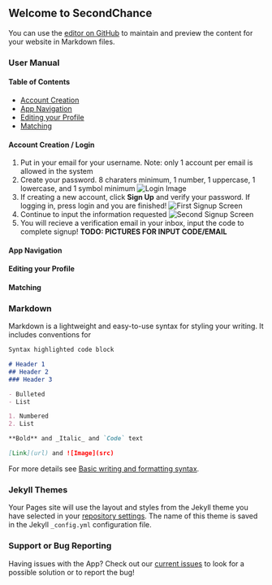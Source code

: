 ## Welcome to SecondChance

You can use the [editor on GitHub](https://github.com/LADent99/second_chance_page/edit/main/docs/index.md) to maintain and preview the content for your website in Markdown files.

### User Manual
#### Table of Contents
* [Account Creation](#account_creation)
* [App Navigation](#app_navigation)
* [Editing your Profile](#deitting_profile)
* [Matching](#matching)


#### Account Creation / Login <a name="account_creation"></a>
1. Put in your email for your username. Note: only 1 account per email is allowed in the system
2. Create your password.  8 charaters minimum, 1 number, 1 uppercase, 1 lowercase, and 1 symbol minimum
   ![Login Image](/assets/images/login_screen.jpg)
3. If creating a new account, click **Sign Up** and verify your password.  If logging in, press login and you are finished!
   ![First Signup Screen](/assets/images/signup_screen_1.jpg)
4. Continue to input the information requested 
   ![Second Signup Screen](/assets/images/signup_screen_2.jpg)
5. You will recieve a verification email in your inbox, input the code to complete signup! 
   **TODO: PICTURES FOR INPUT CODE/EMAIL**

#### App Navigation <a name="app_navigation"></a>

#### Editing your Profile <a name="editting_profile"></a>

#### Matching <a name="matching"></a>


### Markdown

Markdown is a lightweight and easy-to-use syntax for styling your writing. It includes conventions for

```markdown
Syntax highlighted code block

# Header 1
## Header 2
### Header 3

- Bulleted
- List

1. Numbered
2. List

**Bold** and _Italic_ and `Code` text

[Link](url) and ![Image](src)
```

For more details see [Basic writing and formatting syntax](https://docs.github.com/en/github/writing-on-github/getting-started-with-writing-and-formatting-on-github/basic-writing-and-formatting-syntax).

### Jekyll Themes

Your Pages site will use the layout and styles from the Jekyll theme you have selected in your [repository settings](https://github.com/LADent99/second_chance_page/settings/pages). The name of this theme is saved in the Jekyll `_config.yml` configuration file.

### Support or Bug Reporting

Having issues with the App?  Check out our [current issues](https://github.com/OSS-Second-Chance/SecondChance_Org/issues) to look for a possible solution or to report the bug!

